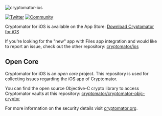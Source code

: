 ![cryptomator-ios](cryptomator-ios.png)

[![Twitter](https://img.shields.io/badge/twitter-@Cryptomator-blue.svg?style=flat)](http://twitter.com/Cryptomator)
[![Community](https://img.shields.io/badge/help-Community-orange.svg)](https://community.cryptomator.org)

Cryptomator for iOS is available on the App Store: [Download Cryptomator for iOS](https://itunes.apple.com/app/cryptomator/id953086535)

If you're looking for the "new" app with Files app integration and would like to report an issue, check out the other repository: [cryptomator/ios](https://github.com/cryptomator/ios)

## Open Core

Cryptomator for iOS is an _open core_ project. This repository is used for collecting issues regarding the iOS app of Cryptomator.

You can find the open source Objective-C crypto library to access Cryptomator vaults at this repository: [cryptomator/cryptomator-objc-cryptor](https://github.com/cryptomator/cryptomator-objc-cryptor)

For more information on the security details visit [cryptomator.org](https://cryptomator.org/architecture/).
